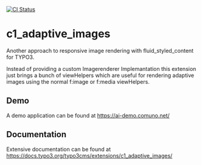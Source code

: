 [![CI Status](https://github.com/mmunz/c1_adaptive_images/workflows/CI/badge.svg?branch=master)](https://github.com/mmunz/c1_adaptive_images/actions)

# c1_adaptive_images

Another approach to responsive image rendering with fluid_styled_content for TYPO3.

Instead of providing a custom Imagerenderer Implemantation this extension just brings a bunch of viewHelpers which are
useful for rendering adaptive images using the normal f:image or f:media viewHelpers.

## Demo
A demo application can be found at https://ai-demo.comuno.net/

## Documentation
Extensive documentation can be found at https://docs.typo3.org/typo3cms/extensions/c1_adaptive_images/


